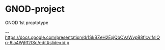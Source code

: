 # GNOD-project
GNOD  1st proptotype

-- https://docs.google.com/presentation/d/1SkBZeH2ExjQbCVaWvpB8flcvIfsIQq-6la4WjRf2tSc/edit#slide=id.p
